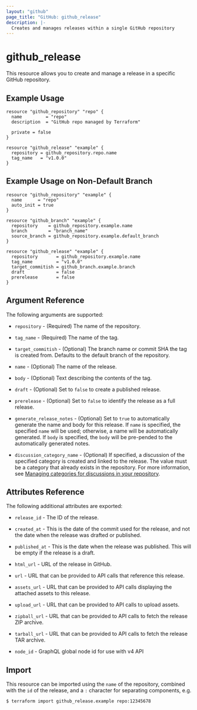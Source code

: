 ```yaml
---
layout: "github"
page_title: "GitHub: github_release"
description: |-
  Creates and manages releases within a single GitHub repository
---
```


# github_release

This resource allows you to create and manage a release in a specific
GitHub repository.

## Example Usage

```hcl
resource "github_repository" "repo" {
  name         = "repo"
  description  = "GitHub repo managed by Terraform"

  private = false
}

resource "github_release" "example" {
  repository = github_repository.repo.name
  tag_name   = "v1.0.0"
}
```

## Example Usage on Non-Default Branch

```hcl
resource "github_repository" "example" {
  name      = "repo"
  auto_init = true
}

resource "github_branch" "example" {
  repository    = github_repository.example.name
  branch        = "branch_name"
  source_branch = github_repository.example.default_branch
}

resource "github_release" "example" {
  repository       = github_repository.example.name
  tag_name         = "v1.0.0"
  target_commitish = github_branch.example.branch
  draft	           = false
  prerelease       = false
}
```

## Argument Reference

The following arguments are supported:

* `repository` - (Required) The name of the repository.

* `tag_name` - (Required) The name of the tag.

* `target_commitish` - (Optional) The branch name or commit SHA the tag is created from. Defaults to the default branch of the repository.

* `name` - (Optional) The name of the release.

* `body` - (Optional) Text describing the contents of the tag.

* `draft` - (Optional) Set to `false` to create a published release.

* `prerelease` - (Optional) Set to `false` to identify the release as a full release.

* `generate_release_notes` - (Optional) Set to `true` to automatically generate the name and body for this release. If `name` is specified, the specified `name` will be used; otherwise, a name will be automatically generated. If `body` is specified, the `body` will be pre-pended to the automatically generated notes.

* `discussion_category_name` - (Optional) If specified, a discussion of the specified category is created and linked to the release. The value must be a category that already exists in the repository. For more information, see [Managing categories for discussions in your repository](https://docs.github.com/discussions/managing-discussions-for-your-community/managing-categories-for-discussions-in-your-repository).

## Attributes Reference

The following additional attributes are exported:

* `release_id` - The ID of the release.

* `created_at` - This is the date of the commit used for the release, and not the date when the release was drafted or published.

* `published_at` - This is the date when the release was published. This will be empty if the release is a draft.

* `html_url` - URL of the release in GitHub. 

* `url` - URL that can be provided to API calls that reference this release.

* `assets_url` - URL that can be provided to API calls displaying the attached assets to this release.

* `upload_url` - URL that can be provided to API calls to upload assets.

* `zipball_url` - URL that can be provided to API calls to fetch the release ZIP archive.

* `tarball_url` - URL that can be provided to API calls to fetch the release TAR archive.

* `node_id` - GraphQL global node id for use with v4 API

## Import

This resource can be imported using the `name` of the repository, combined with the `id` of the release, and a `:` character for separating components, e.g.

```sh
$ terraform import github_release.example repo:12345678
```
